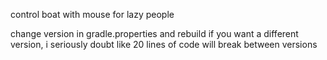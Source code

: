 control boat with mouse for lazy people

change version in gradle.properties and rebuild if you want a different version, i seriously doubt like 20 lines of code will break between versions
